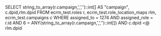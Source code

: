 
SELECT 
	string_to_array(r.campaign,',','')::int[] AS "campaign", 
	c.dpid,rlm.dpid
FROM 
	ecrm_test.roles r,
	ecrm_test.role_location_maps rlm,
	ecrm_test.campaigns c
WHERE
	assigned_to = 1274
	AND
	assigned_role = r.id
	AND
	6 = ANY(string_to_array(r.campaign,',','')::int[])
	AND 
	c.dpid <@ rlm.dpid